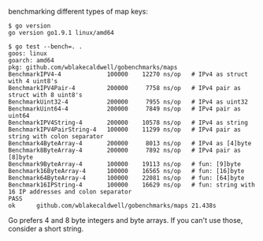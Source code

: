 benchmarking different types of map keys:

	$ go version
	go version go1.9.1 linux/amd64

	$ go test --bench=. .
	goos: linux
	goarch: amd64
	pkg: github.com/wblakecaldwell/gobenchmarks/maps
	BenchmarkIPV4-4             100000	  12270 ns/op   # IPv4 as struct with 4 uint8's
	BenchmarkIPV4Pair-4         200000	   7758 ns/op   # IPv4 pair as struct with 8 uint8's
	BenchmarkUint32-4           200000	   7955 ns/op   # IPv4 as uint32
	BenchmarkUint64-4           200000	   7849 ns/op   # IPv4 pair as uint64
	BenchmarkIPV4String-4       200000	  10578 ns/op   # IPv4 as string
	BenchmarkIPV4PairString-4   100000	  11299 ns/op   # IPv4 pair as string with colon separator
	Benchmark4ByteArray-4       200000	   8013 ns/op   # IPv4 as [4]byte
	Benchmark8ByteArray-4       200000	   7892 ns/op   # IPv4 pair as [8]byte
	Benchmark9ByteArray-4       100000	  19113 ns/op   # fun: [9]byte
	Benchmark16ByteArray-4      100000	  16565 ns/op   # fun: [16]byte
	Benchmark64ByteArray-4      100000	  22081 ns/op   # fun: [64]byte
	Benchmark16IPString-4       100000	  16629 ns/op   # fun: string with 16 IP addresses and colon separator
	PASS
	ok  	github.com/wblakecaldwell/gobenchmarks/maps	21.438s	

Go prefers 4 and 8 byte integers and byte arrays. If you can't use those, consider a short string.
